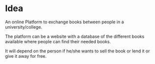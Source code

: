 # Idea
An online Platform to exchange books between people in a university/college.

The platform can be a website with a database of the different books available where people can find their needed books.

It will depend on the person if he/she wants to sell the book or lend it or give it away for free.
